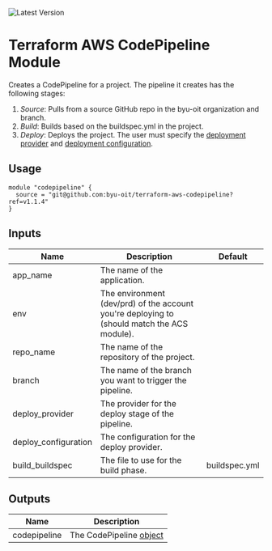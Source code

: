 ![Latest Version](https://img.shields.io/github/v/release/byu-oit/terraform-aws-codepipeline?sort=semver)

# Terraform AWS CodePipeline Module

Creates a CodePipeline for a project. The pipeline it creates has the following stages:

1. *Source*: Pulls from a source GitHub repo in the byu-oit organization and branch.
2. *Build*: Builds based on the buildspec.yml in the project.
3. *Deploy*: Deploys the project. The user must specify the [deployment provider](https://docs.aws.amazon.com/codepipeline/latest/userguide/reference-pipeline-structure.html) and [deployment configuration](https://docs.aws.amazon.com/codepipeline/latest/userguide/reference-pipeline-structure.html#action-requirements). 

## Usage
```hcl
module "codepipeline" {
  source = "git@github.com:byu-oit/terraform-aws-codepipeline?ref=v1.1.4"
}
```

## Inputs
| Name | Description | Default |
| --- | --- | --- |
| app_name | The name of the application. |
| env | The environment (dev/prd) of the account you're deploying to (should match the ACS module). |
| repo_name | The name of the repository of the project. |
| branch | The name of the branch you want to trigger the pipeline. |
| deploy_provider | The provider for the deploy stage of the pipeline. |
| deploy_configuration | The configuration for the deploy provider. |
| build_buildspec | The file to use for the build phase. | buildspec.yml |

## Outputs
| Name | Description |
| --- | --- |
| codepipeline | The CodePipeline [object](https://www.terraform.io/docs/providers/aws/r/codepipeline.html#argument-reference) |
